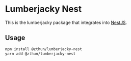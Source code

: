 # Lumberjacky Nest

This is the lumberjacky package that integrates into [NestJS](https://nestjs.com/).

## Usage

```sh
npm install @zthun/lumberjacky-nest
yarn add @zthun/lumberjacky-nest
```

